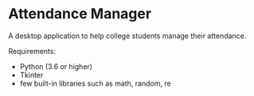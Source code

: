 # Attendance Manager

A desktop application to help college students manage their attendance.

Requirements:
* Python (3.6 or higher)
* Tkinter
* few built-in libraries such as math, random, re

